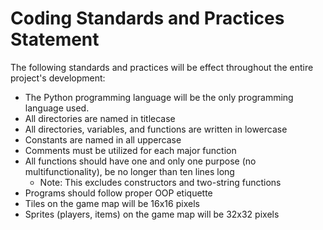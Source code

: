 # Coding Standards and Practices Statement
The following standards and practices will be effect throughout the entire project's development:
- The Python programming language will be the only programming language used.
- All directories are named in titlecase
- All directories, variables, and functions are written in lowercase
- Constants are named in all uppercase
- Comments must be utilized for each major function
- All functions should have one and only one purpose (no multifunctionality), be no longer than ten lines long
  - Note: This excludes constructors and two-string functions
- Programs should follow proper OOP etiquette
- Tiles on the game map will be 16x16 pixels
- Sprites (players, items) on the game map will be 32x32 pixels
